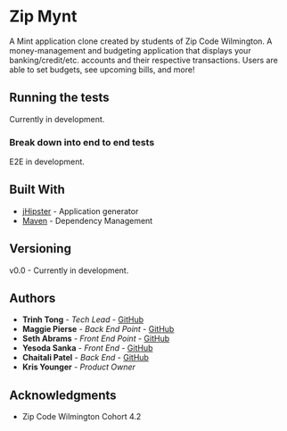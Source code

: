 # Zip Mynt

A Mint application clone created by students of Zip Code Wilmington.
A money-management and budgeting application that displays your banking/credit/etc. accounts
and their respective transactions. Users are able to set budgets, see upcoming bills, and more!

## Running the tests

Currently in development.

### Break down into end to end tests

E2E in development.

## Built With

-   [jHipster](https://start.jhipster.tech/#/) - Application generator
-   [Maven](https://maven.apache.org/) - Dependency Management

## Versioning

v0.0 - Currently in development.

## Authors

-   **Trinh Tong** - _Tech Lead_ - [GitHub](https://github.com/trtong)
-   **Maggie Pierse** - _Back End Point_ - [GitHub](https://github.com/mpierse)
-   **Seth Abrams** - _Front End Point_ - [GitHub](https://github.com/Seth-Abrams)
-   **Yesoda Sanka** - _Front End_ - [GitHub](https://github.com/yassusanka)
-   **Chaitali Patel** - _Back End_ - [GitHub](https://github.com/pchai7)
-   **Kris Younger** - _Product Owner_

## Acknowledgments

-   Zip Code Wilmington Cohort 4.2
